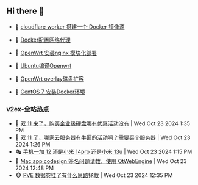 ## Hi there 👋

<!--
**dkyg666/dkyg666** is a ✨ _special_ ✨ repository because its `README.md` (this file) appears on your GitHub profile.

Here are some ideas to get you started:

- 🔭 I’m currently working on ...
- 🌱 I’m currently learning ...
- 👯 I’m looking to collaborate on ...
- 🤔 I’m looking for help with ...
- 💬 Ask me about ...
- 📫 How to reach me: ...
- 😄 Pronouns: ...
- ⚡ Fun fact: ...
-->

<!-- BLOG-POST-LIST:START -->
- 🦩 [cloudflare worker 搭建一个 Docker 镜像源](http://blog.1996099.xyz/archives/cloudflare-worker-da-jian-yi-ge-docker-jing-xiang-zhan) 

- 🚦 [Docker配置网络代理](http://blog.1996099.xyz/archives/dockerpei-zhi-wang-luo-dai-li) 

- 🫶 [OpenWrt 安装nginx 模块化部署](http://blog.1996099.xyz/archives/openwrt-an-zhuang-nginx-mo-kuai-hua-bu-shu) 

- 🦄 [Ubuntu编译Openwrt](http://blog.1996099.xyz/archives/ubuntuzi-bian-yi-openwrt) 

- 🐻 [OpenWrt overlay磁盘扩容](http://blog.1996099.xyz/archives/openwrt-overlay) 

- 🤖 [CentOS 7 安装Docker环境](http://blog.1996099.xyz/archives/centos-docker) 
<!-- BLOG-POST-LIST:END -->

### v2ex-全站热点
<!-- v2ex:START -->
- 🥸 [双 11 来了，购买企业级硬盘哪有优惠活动没有](https://www.v2ex.com/t/1083032#reply0) | Wed Oct 23 2024 1:35 PM
- 🤗 [双 11 了，哪家云服务器有牛逼的活动啊？需要买个服务器](https://www.v2ex.com/t/1083030#reply8) | Wed Oct 23 2024 1:26 PM
- 🎭 [手机一加 12 还是小米 14pro 还是小米 13u](https://www.v2ex.com/t/1083028#reply13) | Wed Oct 23 2024 1:15 PM
- 🥷 [Mac app codesign 签名问题请教，使用 QtWebEngine](https://www.v2ex.com/t/1083024#reply0) | Wed Oct 23 2024 12:48 PM
- 🐵 [PVE 数据卷挂了有什么思路拯救](https://www.v2ex.com/t/1083020#reply0) | Wed Oct 23 2024 12:35 PM<!-- v2ex:END -->

